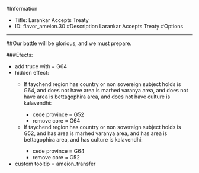 #Information
 - Title: Larankar Accepts Treaty
 - ID: flavor_ameion.30
#Description
Larankar Accepts Treaty
#Options

___
##Our battle will be glorious, and we must prepare.

###Efects:<ul><li>add truce with = G64</li><li>hidden effect:</li><ul><li>If taychend region has country or non sovereign subject holds is G64, and does not have area is marhed varanya area, and does not have area is bettagophira area, and does not have culture is kalavendhi:</li><ul><li>cede province = G52</li><li>remove core = G64</li></ul><li>If taychend region has country or non sovereign subject holds is G52, and has area is marhed varanya area, and has area is bettagophira area, and has culture is kalavendhi:</li><ul><li>cede province = G64</li><li>remove core = G52</li></ul></ul><li>custom tooltip = ameion_transfer</li></ul>
